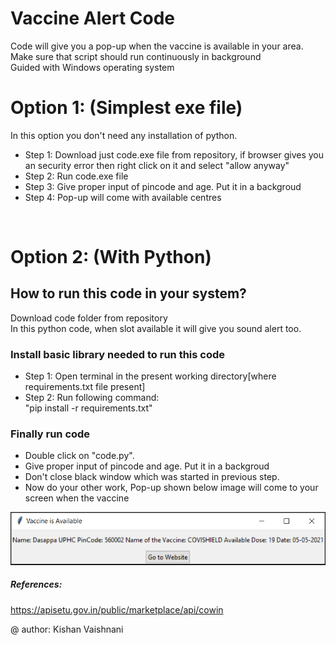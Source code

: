 # Vaccine Alert Code
Code will give you a pop-up when the vaccine is available in your area.<br>
Make sure that script should run continuously in background <br>
Guided with Windows operating system <br>


# Option 1: (Simplest exe file)
In this option you don't need any installation of python.<br>
- Step 1: Download just code.exe file from repository, if browser gives you an security error then right click on it and select "allow anyway"<br>
- Step 2: Run code.exe file 
- Step 3: Give proper input of pincode and age. Put it in a backgroud<br>
- Step 4: Pop-up will come with available centres <br>
<br>

# Option 2: (With Python)
## How to run this code in your system?
Download code folder from repository<br>
In this python code, when slot available it will give you sound alert too.

### Install basic library needed to run this code
- Step 1: Open terminal in the present working directory[where requirements.txt file present]
- Step 2: Run following command:<br> "pip install -r requirements.txt"

### Finally run code
- Double click on "code.py".
- Give proper input of pincode and age. Put it in a backgroud
- Don't close black window which was started in previous step.
- Now do your other work, Pop-up shown below image will come to your screen when the vaccine
<center><img src="./code/output/pop-up.PNG" alt="Output Image"></center>

##### References: 
https://apisetu.gov.in/public/marketplace/api/cowin

@ author: Kishan Vaishnani
